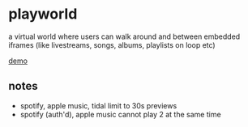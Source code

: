 # playworld
a virtual world where users can walk around and between embedded iframes (like livestreams, songs, albums, playlists on loop etc)

[demo](https://spencercap.github.io/playworld/
)

## notes

- spotify, apple music, tidal limit to 30s previews
- spotify (auth'd), apple music cannot play 2 at the same time
